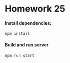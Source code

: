 # Homework 25
#### Install dependencies:
```
npm install
```
#### Build and run server
```
npm run start
```